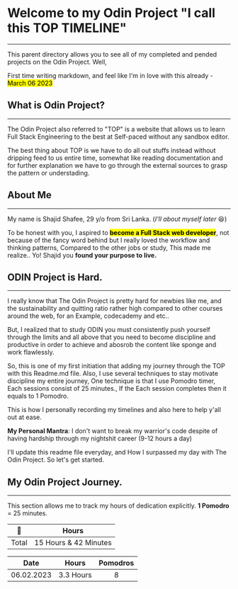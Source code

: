# Welcome to my Odin Project "I call this TOP TIMELINE" 
---
This parent directory allows you to see all of my completed and pended projects on the Odin Project. Well, 

First time writing markdown, and feel like I'm in love with this already - <mark>March 06 2023</mark>

## What is **Odin Project**? 
---
The Odin Project also referred to "TOP" is a website that allows us to learn Full Stack Engineering to the best at Self-paced without any sandbox editor. 

The best thing about TOP is we have to do all out stuffs instead without dripping feed to us entire time, somewhat like reading documentation and for further explanation we have to go through the external sources to grasp the pattern or understading. 

## About Me
---
My name is Shajid Shafee, 29 y/o from Sri Lanka. (*I'll about myself later* 😆)

To be honest with you, I aspired to <mark>**become a Full Stack web developer**</mark>, not because of the fancy word behind but I really loved the workflow and thinking patterns, Compared to the other jobs or study, This made me realize.. Yo! Shajid you **found your purpose to live.** 

## ODIN Project is Hard. 
---
I really know that The Odin Project is pretty hard for newbies like me, and the sustainability and quitting ratio rather high compared to other courses around the web, for an Example, codecademy and etc.. 

But, I realized that to study ODIN you must consistently push yourself through the limits and all above that you need to become discipline and productive in order to achieve and abosrob the content like sponge and work flawlessly. 

So, this is one of my first initiation that adding my journey through the TOP with this Readme.md file. Also, I use several techniques to stay motivate discipline my entire journey, One technique is that I use Pomodro timer, Each sessions consist of 25 minutes., If the Each session completes then it equals to 1 Pomodro. 

This is how I personally recording my timelines and also here to help y'all out at ease.

**My Personal Mantra**: I don't want to break my warrior's code despite of having hardship through my nightshit career (9-12 hours a day)

I'll update this readme file everyday, and How I surpassed my day with The Odin Project. So let's get started. 

## My Odin Project Journey. 
---

This section allows me to track my hours of dedication explicitly. 
**1 Pomodro** = 25 minutes.


|  💪 | **Hours** |
|:----------:|:---------:|
| Total | 15 Hours & 42 Minutes |

|  **Date**  | **Hours** | **Pomodros** |
|:----------:|:---------:|:------------:|
| 06.02.2023 | 3.3 Hours |      8       |